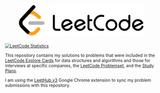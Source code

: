 <h1 align="center"><img src="leetcode_logo.svg" height="100" title="LeetCode"/></h1>

<a href="https://leetcode.com/u/ivan8g5m2d3k7/"> 
         <img src="https://leetcard.jacoblin.cool/ivan8g5m2d3k7?theme=light&font=Noto%20Sans&animation=false" height="165" title="LeetCode Statistics"/></a>
         
This repository contains my solutions to problems that were included in the [LeetCode Explore Cards](https://leetcode.com/explore/) for data structures and algorithms and those for interviews at specific companies, the [LeetCode Problemset](https://leetcode.com/problemset/), and the [Study Plans](https://leetcode.com/studyplan/).

I am using the [LeetHub v3](https://chromewebstore.google.com/u/1/detail/leethub-v3/kdkgpjpenaeoodajljkflmlnkoihkmda) Google Chrome extension to sync my problem submissions with this repository.
